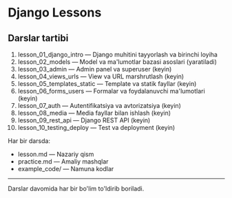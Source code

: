 # Django Lessons

## Darslar tartibi

1. lesson_01_django_intro — Django muhitini tayyorlash va birinchi loyiha
2. lesson_02_models — Model va ma'lumotlar bazasi asoslari (yaratiladi)
3. lesson_03_admin — Admin panel va superuser (keyin)
4. lesson_04_views_urls — View va URL marshrutlash (keyin)
5. lesson_05_templates_static — Template va statik fayllar (keyin)
6. lesson_06_forms_users — Formalar va foydalanuvchi ma'lumotlari (keyin)
7. lesson_07_auth — Autentifikatsiya va avtorizatsiya (keyin)
8. lesson_08_media — Media fayllar bilan ishlash (keyin)
9. lesson_09_rest_api — Django REST API (keyin)
10. lesson_10_testing_deploy — Test va deployment (keyin)

Har bir darsda:
- lesson.md — Nazariy qism
- practice.md — Amaliy mashqlar
- example_code/ — Namuna kodlar

---

Darslar davomida har bir bo'lim to'ldirib boriladi.